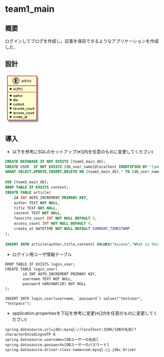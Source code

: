 # team1_main
## 概要
ログインしてブログを作成し，記事を保存できるようなアプリケーションを作成した．

## 設計
![ER図](https://github.com/Ailes-Grises/Java/blob/img_BlogApps/SpringBoot/BlogApps/ER.png)

## 導入
* 以下を参考にSQLのセットアップ(※[]内を任意のものに変更してください)

```setup.sql
CREATE DATABASE IF NOT EXISTS [team1_main_db];
CREATE USER  IF NOT EXISTS [db_user_name]@localhost IDENTIFIED BY "[your_password]";
GRANT SELECT,UPDATE,INSERT,DELETE ON [team1_main_db].* TO [db_user_name]@localhost;

USE [team1_main_db];
DROP TABLE IF EXISTS content;
CREATE TABLE article(
    id INT AUTO_INCREMENT PRIMARY KEY, 
    author TEXT NOT NULL,
    title TEXT NOT NULL,
    content TEXT NOT NULL, 
    favorite_count INT NOT NULL DEFAULT 0,
    access_count INT NOT NULL DEFAULT 0, 
    create_at DATETIME NOT NULL DEFAULT CURRENT_TIMESTAMP
);

INSERT INTO article(author,title,content) VALUES("mizuno","What is this","This is a pen"); 
```

* ログイン用ユーザ情報テーブル
```
DROP TABLE IF EXISTS login_user;
CREATE TABLE login_user(
		id INT AUTO_INCREMENT PRIMARY KEY,
		username TEXT NOT NULL,
		password VARCHAR(20) NOT NULL
);

INSERT INTO login_user(username, `password`) values("testuser", "testpass");
```

* application.propertiesを下記を参考に変更(※[]内を任意のものに変更してください)

```application.properties
spring.datasource.url=jdbc:mysql://localhost:3306/[DBの名前]?characterEncoding=UTF-8
spring.datasource.username=[DBユーザーの名前]
spring.datasource.password=[DBユーザーのパスワード]
spring.datasource.driver-class-name=com.mysql.cj.jdbc.Driver
```
